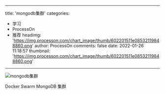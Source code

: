 
---
title: 'mongodb集群'
categories: 
 - 学习
 - ProcessOn
 - 推荐
headimg: 'https://img.processon.com/chart_image/thumb/602201511e08532119848860.png'
author: ProcessOn
comments: false
date: 2022-01-26 11:18:57
thumbnail: 'https://img.processon.com/chart_image/thumb/602201511e08532119848860.png'
---

<div>   
<img class="thumb" alt="mongodb集群" src="https://img.processon.com/chart_image/thumb/602201511e08532119848860.png" referrerpolicy="no-referrer">
<p>Docker Swarm MongoDB 集群</p>  
</div>
            